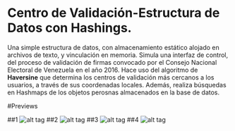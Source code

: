 # Centro de Validación-Estructura de Datos con Hashings.
Una simple estructura de datos, con almacenamiento estático alojado en archivos
de texto, y vinculación en memoria. Simula una interfaz de control, del proceso de
validación de firmas convocado por el Consejo Nacional Electoral de
Venezuela en el año 2016. Hace uso del algoritmo de **Haversine** que
determina los centros de validación más cercanos a los usuarios, a
través de sus coordenadas locales. Además, realiza búsquedas en Hashmaps
de los objetos perosnas almacenados en la base de datos.

#Previews

##1 
![alt tag](https://github.com/JotaRaffalli/Centro_de_Validacion-Estructura_de_Datos_con_Hashmap/blob/master/Imagenes%20preview/Screenshot%20(7).png)
##2
![alt tag](https://github.com/JotaRaffalli/Centro_de_Validacion-Estructura_de_Datos_con_Hashmap/blob/master/Imagenes%20preview/Screenshot%20(8).png)
##3 
![alt tag](https://github.com/JotaRaffalli/Centro_de_Validacion-Estructura_de_Datos_con_Hashmap/blob/master/Imagenes%20preview/Screenshot%20(10).png)
##4
![alt tag](https://github.com/JotaRaffalli/Centro_de_Validacion-Estructura_de_Datos_con_Hashmap/blob/master/Imagenes%20preview/Screenshot%20(9).png)
